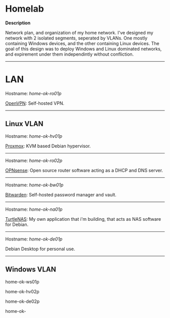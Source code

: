 # Homelab

**Description**

Network plan, and organization of my home network. I've designed my network with 2 isolated segments, seperated by VLANs. One mostly containing Windows devices, and the other containing Linux devices. The goal of this design was to deploy Windows and Linux dominated networks, and expirement under them independintly without confliction.

______________________________________________________________________________________________________________________________________________________________________________

# LAN

Hostname: *home-ok-ro01p*

[OpenVPN](https://github.com/OpenVPN/openvpn): Self-hosted VPN.

______________________________________________________________________________


## Linux VLAN

Hostname: *home-ok-hv01p*

[Proxmox](https://www.proxmox.com/en/): KVM based Debian hypervisor. 

______________________________________________________________________________

Hostname: *home-ok-ro02p*

[OPNsense](https://opnsense.org/): Open source router software acting as a DHCP and DNS server.

______________________________________________________________________________

Hostname: *home-ok-bw01p*

[Bitwarden](https://github.com/bitwarden/server): Self-hosted password manager and vault.

______________________________________________________________________________

Hostname: *home-ok-na01p*

[TurtleNAS](https://github.com/allenc125789/TurtleNAS): My own application that i'm building, that acts as NAS software for Debian.

______________________________________________________________________________

Hostname: *home-ok-de01p*

Debian Desktop for personal use.

______________________________________________________________________________

## Windows VLAN

home-ok-ws01p

home-ok-hv02p

home-ok-de02p

home-ok-


